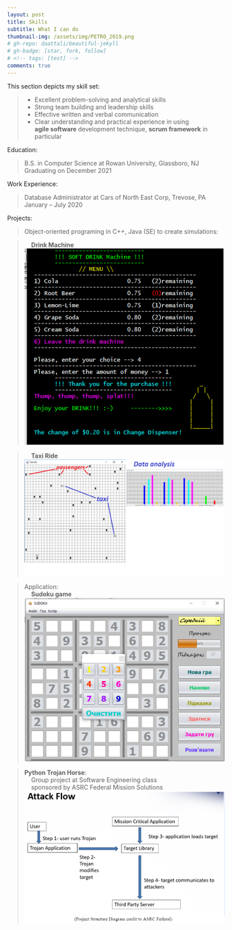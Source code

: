 ```yaml
---
layout: post
title: Skills
subtitle: What I can do
thumbnail-img: /assets/img/PETRO_2019.png
# gh-repo: daattali/beautiful-jekyll
# gh-badge: [star, fork, follow]
# <!-- tags: [test] -->
comments: true
---
```


This section depicts my skill set:
> * Excellent problem-solving and analytical skills
> * Strong team building and leadership skills
> * Effective written and verbal communication
> * Clear understanding and practical experience in using  
**agile software** development technique, **scrum framework** in particular

Education:  
> B.S. in Computer Science at Rowan University, Glassboro, NJ  
Graduating on December 2021

Work Experience:
> Database Administrator at Cars of North East Corp, Trevose, PA  
January – July 2020   

Projects:
> Object-oriented programing in C++, Java (SE) to create simulations:
  
> &nbsp; &nbsp; **Drink Machine**  
![Drink Machine Screenshot](./assets/img/DrinkMachine_ScreenShot.png)

> &nbsp; &nbsp; **Taxi Ride**  
![Taxi Ride Screen Shot](/assets/img/Taxi_screen.png)

> Application:  
&nbsp; &nbsp; **Sudoku game**  
![Sudoku screenshot](/assets/img/Sudoku_ScreenShot.png)

> **Python Trojan Horse**:  
&nbsp; &nbsp; Group project at Software Engineering class  
&nbsp; &nbsp; sponsored by ASRC Federal Mission Solutions  
![Trojan Horse Attack Flow Diagram Screen Shot](/assets/img/TrojanHorseAttackFlowDiagram_ScreenShot.png)

<!-- This is a demo post to show you how to write blog posts with markdown.  I strongly encourage you to [take 5 minutes to learn how to write in markdown](https://markdowntutorial.com/) - it'll teach you how to transform regular text into bold/italics/headings/tables/etc. -->  

<!-- 
# **Here is some bold text**

## Here is a secondary heading

Here's a useless table:

| Number | Next number | Previous number |
| :------ |:--- | :--- |
| Five | Six | Four |
| Ten | Eleven | Nine |
| Seven | Eight | Six |
| Two | Three | One |


How about a yummy crepe?

![Crepe](https://s3-media3.fl.yelpcdn.com/bphoto/cQ1Yoa75m2yUFFbY2xwuqw/348s.jpg)

It can also be centered!

![Crepe](https://s3-media3.fl.yelpcdn.com/bphoto/cQ1Yoa75m2yUFFbY2xwuqw/348s.jpg){: .mx-auto.d-block :}

Here's a code chunk:

~~~
var foo = function(x) {
  return(x + 5);
}
foo(3)
~~~

And here is the same code with syntax highlighting:

```javascript
var foo = function(x) {
  return(x + 5);
}
foo(3)
```

And here is the same code yet again but with line numbers:

{% highlight javascript linenos %}
var foo = function(x) {
  return(x + 5);
}
foo(3)
{% endhighlight %}

## Boxes
You can add notification, warning and error boxes like this:

### Notification

{: .box-note}
**Note:** This is a notification box.

### Warning

{: .box-warning}
**Warning:** This is a warning box.

### Error

{: .box-error}
**Error:** This is an error box. -->
